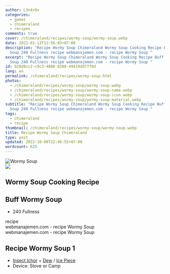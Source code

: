 ```yaml
---
author: L3n4r0x
categories:
  - games
  - chimeraland
  - recipes
comments: true
cover: /chimeraland/recipes/wormy-soup/wormy-soup.webp
date: 2022-01-13T12:56:03+07:00
description: "Recipe Wormy Soup Chimeraland Wormy Soup Cooking Recipe Buff Wormy
  Soup 240 Fullness recipe webmanajemen.com - recipe Wormy Soup "
excerpt: "Recipe Wormy Soup Chimeraland Wormy Soup Cooking Recipe Buff Wormy
  Soup 240 Fullness recipe webmanajemen.com - recipe Wormy Soup "
id: b28d9cc2-c9c3-4888-8288-49419dd77f9d
lang: en
permalink: /chimeraland/recipes/wormy-soup.html
photos:
  - /chimeraland/recipes/wormy-soup/wormy-soup.webp
  - /chimeraland/recipes/wormy-soup/wormy-soup-name.webp
  - /chimeraland/recipes/wormy-soup/wormy-soup-icon.webp
  - /chimeraland/recipes/wormy-soup/wormy-soup-material.webp
subtitle: "Recipe Wormy Soup Chimeraland Wormy Soup Cooking Recipe Buff Wormy
  Soup 240 Fullness recipe webmanajemen.com - recipe Wormy Soup "
tags:
  - chimeraland
  - recipe
thumbnail: /chimeraland/recipes/wormy-soup/wormy-soup.webp
title: Recipe Wormy Soup Chimeraland
type: post
updated: 2022-10-06T22:46:55+07:00
wordcount: 625
---
```


<link
  rel="stylesheet"
  href="https://rawcdn.githack.com/dimaslanjaka/Web-Manajemen/870a349/css/bootstrap-5-3-0-alpha3-wrapper.css"
/>
<section id="bootstrap-wrapper">
  <div data-bs-theme="dark">
    <div class="card mb-2">
      <div class="card-body">
        <div class="row g-0">
          <div class="col-sm-4 position-relative mb-2">
            <img
              src="https://www.webmanajemen.com/chimeraland/recipes/wormy-soup/wormy-soup-material.webp"
              class="card-img fit-cover w-100 h-100"
              alt="Wormy Soup"
              data-fancybox="true"
            />
          </div>
          <div class="col-sm-8 mb-2">
            <div class="card-body">
              <div class="d-flex flex-row align-items-center mb-3">
                <img
                  class="d-inline-block me-2"
                  src="https://www.webmanajemen.com/chimeraland/recipes/wormy-soup/wormy-soup-icon.webp"
                  width="auto"
                  height="auto"
                  style="vertical-align: middle"
                />
                <h2 class="fs-5">Wormy Soup Cooking Recipe</h2>
              </div>
              <h2 class="card-title fs-5">Buff Wormy Soup</h2>
              <div class="card-text">
                <ul>
                  <li>240 Fullness</li>
                </ul>
              </div>
              <span class="badge rounded-pill">recipe</span>
            </div>
            <div class="card-footer text-end text-muted mt-auto">
              webmanajemen.com - recipe Wormy Soup
            </div>
          </div>
        </div>
      </div>
      <div class="card-footer text-end text-muted">
        webmanajemen.com - recipe Wormy Soup
      </div>
    </div>
    <div class="row mb-2">
      <div class="col-12 col-lg-6 recipe-item mb-2">
        <div class="card">
          <div class="card-body">
            <h2 class="card-title fs-5">Recipe Wormy Soup 1</h2>
            <div class="card-text">
              <ul>
                <li>
                  <a
                    class="text-decoration-none text-primary"
                    href="/chimeraland/materials/insect-ichor.html"
                    >Insect Ichor</a
                  ><span> + </span
                  ><a
                    class="text-decoration-none text-primary"
                    href="/chimeraland/materials/dew.html"
                    >Dew</a
                  ><span> / </span
                  ><a
                    class="text-decoration-none text-primary"
                    href="/chimeraland/materials/ice-piece.html"
                    >Ice Piece</a
                  >
                </li>
                <li>Device: Stove or Camp</li>
              </ul>
            </div>
          </div>
        </div>
      </div>
    </div>
  </div>
</section>